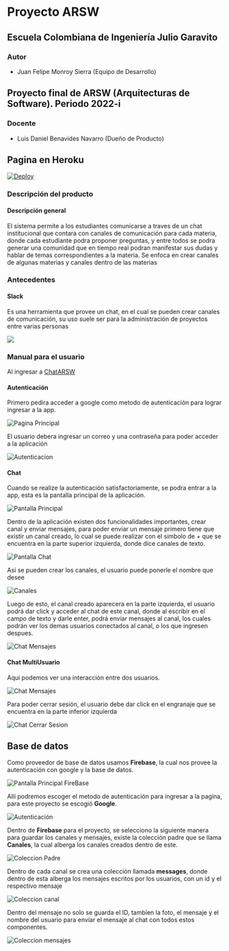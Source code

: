 # Proyecto ARSW

## Escuela Colombiana de Ingeniería Julio Garavito

### Autor

- Juan Felipe Monroy Sierra (Equipo de Desarrollo)


## Proyecto final de ARSW (Arquitecturas de Software). Periodo 2022-i



### Docente 

- Luis Daniel Benavides Navarro (Dueño de Producto)

## Pagina en Heroku
[![Deploy](https://www.herokucdn.com/deploy/button.svg)](https://chatarsw.herokuapp.com)

### Descripción del producto
#### Descripción general

El sistema permite a los estudiantes comunicarse a traves de un chat institucional
que contara con canales de comunicación para cada materia, donde cada estudiante
podra proponer preguntas, y entre todos se podra generar una comunidad que en tiempo real
podran manifestar sus dudas y hablar de temas correspondientes a la materia.
Se enfoca en crear canales de algunas materias y canales dentro de las materias

### Antecedentes

#### Slack

Es una herramienta que provee un chat, en el cual se pueden crear canales de comunicación,
su uso suele ser para la administración de proyectos entre varias personas

![](https://aem.dropbox.com/cms/content/dam/dropbox/www/en-us/business/app-integrations/slack/Slack_logo_new.png)

### Manual para el usuario
Al ingresar a [ChatARSW](https://chatarsw.herokuapp.com)

#### Autenticación

Primero pedira acceder a google como metodo de autenticación para lograr ingresar a la app.

![Pagina Principal](Manual/InicioSesion/AccederConGoogle.png)

El usuario debera ingresar un correo y una contraseña para poder acceder a la aplicación

![Autenticacion](Manual/InicioSesion/gmail.png)

#### Chat

Cuando se realize la autenticación satisfactoriamente, se podra entrar a la app, esta es
la pantalla principal de la aplicación.

![Pantalla Principal](Manual/chat/pantallachat.png)

Dentro de la aplicación existen dos funcionalidades importantes, crear canal y enviar mensajes, para poder 
enviar un mensaje primero tiene que existir un canal creado, lo cual se puede realizar con el simbolo de +
que se encuentra en la parte superior izquierda, donde dice canales de texto.

![Pantalla Chat](Manual/chat/pantallachat.png)

Así se pueden crear los canales, el usuario puede ponerle el nombre que desee

![Canales](Manual/chat/CreacionCanal.png)

Luego de esto, el canal creado aparecera en la parte izquierda, el usuario podrá dar click
y acceder al chat de este canal, donde al escribir en el campo de texto y darle enter, podrá
enviar mensajes al canal, los cuales podrán ver los demas usuarios conectados al canal, o los
que ingresen despues.

![Chat Mensajes](Manual/chat/EnvioMensajes.png)

#### Chat MultiUsuario

Aqui podemos ver una interacción entre dos usuarios.

![Chat Mensajes](Manual/chat/MasEnvioMensajes.png)

Para poder cerrar sesión, el usuario debe dar click en el engranaje que se 
encuentra en la parte inferior izquierda

![Chat Cerrar Sesion](Manual/chat/CerrarSesion.png)

## Base de datos

Como proveedor de base de datos usamos **Firebase**, la cual nos provee la autenticación con google y
la base de datos.

![Pantalla Principal FireBase](Manual/Firebase/Principal.png)

Allí podremos escoger el metodo de autenticación para ingresar a la pagina, para este proyecto se escogió
**Google**.

![Autenticación](Manual/Firebase/Autenticacion.png)

Dentro de **Firebase** para el proyecto, se selecciono la siguiente manera para guardar
los canales y mensajes, existe la colección padre que se llama **Canales**, la cual alberga
los canales creados dentro de este.

![Coleccion Padre](Manual/Firebase/BasedeDatos.png)

Dentro de cada canal se crea una colección llamada **messages**, donde dentro de esta
alberga los mensajes escritos por los usuarios, con un id y el respectivo mensaje

![Coleccion canal](Manual/Firebase/messages.png)

Dentro del mensaje no solo se guarda el ID, tambien la foto, el mensaje y el nombre del
usuario para enviar el mensaje al chat con todos estos componentes.

![Coleccion mensajes](Manual/Firebase/ChatMensaje.png)
